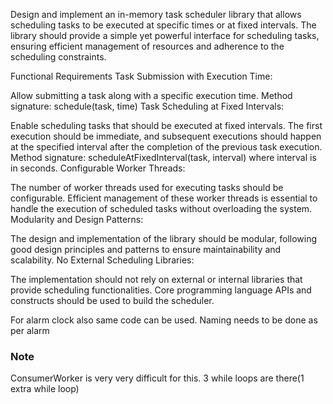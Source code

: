 Design and implement an in-memory task scheduler library that allows scheduling tasks to be executed at specific times or at fixed intervals. The library should provide a simple yet powerful interface for scheduling tasks, ensuring efficient management of resources and adherence to the scheduling constraints.

Functional Requirements
Task Submission with Execution Time:

Allow submitting a task along with a specific execution time.
Method signature: schedule(task, time)
Task Scheduling at Fixed Intervals:

Enable scheduling tasks that should be executed at fixed intervals.
The first execution should be immediate, and subsequent executions should happen at the specified interval after the completion of the previous task execution.
Method signature: scheduleAtFixedInterval(task, interval) where interval is in seconds.
Configurable Worker Threads:

The number of worker threads used for executing tasks should be configurable.
Efficient management of these worker threads is essential to handle the execution of scheduled tasks without overloading the system.
Modularity and Design Patterns:

The design and implementation of the library should be modular, following good design principles and patterns to ensure maintainability and scalability.
No External Scheduling Libraries:

The implementation should not rely on external or internal libraries that provide scheduling functionalities.
Core programming language APIs and constructs should be used to build the scheduler.

For alarm clock also same code can be used. Naming needs to be done as per alarm

### Note
ConsumerWorker is very very difficult for this. 3 while loops are there(1 extra while loop)
